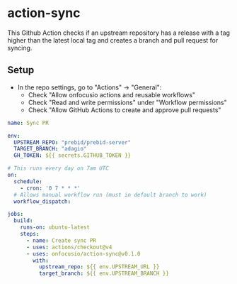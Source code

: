 # action-sync

This Github Action checks if an upstream repository has a release with a tag higher than the latest local tag and creates a branch and pull request for syncing.

## Setup

- In the repo settings, go to "Actions" -> "General":
    - Check "Allow onfocusio actions and reusable workflows"
    - Check "Read and write permissions" under "Workflow permissions"
    - Check "Allow GitHub Actions to create and approve pull requests"

```yml
name: Sync PR

env:
  UPSTREAM_REPO: "prebid/prebid-server"
  TARGET_BRANCH: "adagio"
  GH_TOKEN: ${{ secrets.GITHUB_TOKEN }}

# This runs every day on 7am UTC
on:
  schedule:
    - cron: '0 7 * * *'
  # Allows manual workflow run (must in default branch to work)
  workflow_dispatch:

jobs:
  build:
    runs-on: ubuntu-latest
    steps:
      - name: Create sync PR
      - uses: actions/checkout@v4
      - uses: onfocusio/action-sync@v0.1.0
        with: 
          upstream_repo: ${{ env.UPSTREAM_URL }}
          target_branch: ${{ env.UPSTREAM_BRANCH }}
```
